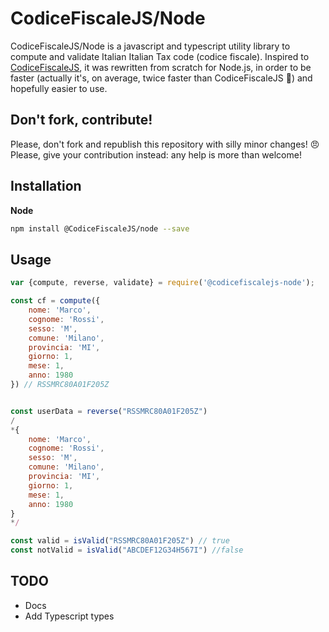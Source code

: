 # CodiceFiscaleJS/Node

CodiceFiscaleJS/Node is a javascript and typescript utility library to compute and validate Italian  Italian Tax code (codice fiscale). Inspired to [CodiceFiscaleJS](https://github.com/lucavandro/CodiceFiscaleJS/), it was rewritten from scratch for Node.js, in order to be faster (actually it's, on average, twice faster than CodiceFiscaleJS 🚄) and hopefully easier to use.


## Don't fork, contribute!

Please, don't fork and republish this repository with silly minor changes! 😠 
Please, give your contribution instead: any help is more than welcome! 

## Installation
**Node**
```sh
npm install @CodiceFiscaleJS/node --save
```

## Usage
```js
var {compute, reverse, validate} = require('@codicefiscalejs-node');

const cf = compute({
    nome: 'Marco',
    cognome: 'Rossi',
    sesso: 'M',
    comune: 'Milano',
    provincia: 'MI',
    giorno: 1,
    mese: 1,
    anno: 1980   
}) // RSSMRC80A01F205Z


const userData = reverse("RSSMRC80A01F205Z")
/
*{
    nome: 'Marco',
    cognome: 'Rossi',
    sesso: 'M',
    comune: 'Milano',
    provincia: 'MI',
    giorno: 1,
    mese: 1,
    anno: 1980   
}
*/

const valid = isValid("RSSMRC80A01F205Z") // true
const notValid = isValid("ABCDEF12G34H567I") //false
```

## TODO

* Docs
* Add Typescript types

